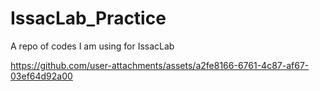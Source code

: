 # IssacLab_Practice
A repo of codes I am using for IssacLab

https://github.com/user-attachments/assets/a2fe8166-6761-4c87-af67-03ef64d92a00



